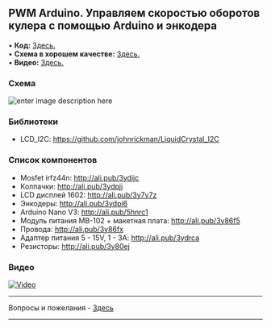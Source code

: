 ## PWM Arduino. Управляем скоростью оборотов кулера с помощью Arduino и энкодера
• **Код:** [Здесь.](/all_here/105/code.txt)  
• **Схема в хорошем качестве:** [Здесь.](https://i.imgur.com/eIg7QMW.jpg)  
• **Видео:** [Здесь.](https://youtu.be/Mws92_Tydzc)  

### Схема
![enter image description here](https://i.imgur.com/eIg7QMW.jpg)

### Библиотеки
- LCD_I2C: https://github.com/johnrickman/LiquidCrystal_I2C

### Список компонентов
- Mosfet irfz44n: http://ali.pub/3ydijc
- Колпачки: http://ali.pub/3ydpjj
- LCD дисплей 1602: http://ali.pub/3y7y7z
- Энкодеры: http://ali.pub/3ydpi6
- Arduino Nano V3: http://ali.pub/5hnrc1
- Модуль питания MB-102 + макетная плата: http://ali.pub/3y86f5
- Провода: http://ali.pub/3y86fx
- Адаптер питания 5 - 15V, 1 - 3A: http://ali.pub/3ydrca
- Резисторы: http://ali.pub/3y80ej

### Видео
[![Video](https://img.youtube.com/vi/Mws92_Tydzc/maxresdefault.jpg)](https://youtu.be/Mws92_Tydzc)

---

Вопросы и пожелания - [Здесь](https://www.youtube.com/c/Bytevideo/)

---
